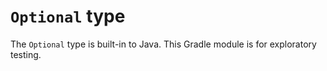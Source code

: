 # `Optional` type

The `Optional` type is built-in to Java.
This Gradle module is for exploratory testing.
